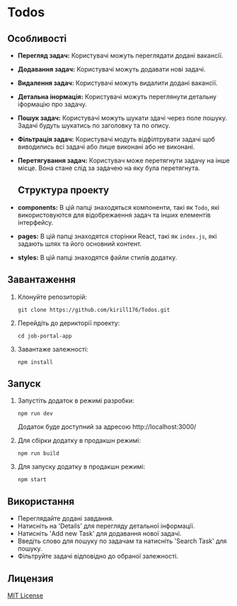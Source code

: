 # Todos

## Особливості

- **Перегляд задач:** Користувачі можуть переглядати додані вакансії.
- **Додавання задач:** Користувачі можуть додавати нові задачі.
- **Видалення задач:** Користувачі можуть видалити додані вакансії.
- **Детальна інормація:** Користувачі можуть переглянути детальну іформацію про задачу.
- **Пошук задач:** Користувачі можуть шукати здачі через поле пошуку. Задачі будуть шукатись по заголовку та по опису.
- **Фільтрація задач:** Користувачі модуть відфілтрувати задачі щоб виводились всі задачі або лише виконані або не виконані.
- **Перетягування задач:** Користувач може перетягнути задачу на інше місце. Вона стане слід за задачею на яку була перетягнута.




  ## Структура проекту

- **components:** В цій папці знаходяться компоненти, такі як `Todo`, які використовуются для відобрежаення задач та інших елементів інтерфейсу.
- **pages:** В цій папці знаходятся сторінки React, такі як `index.js`, які задають шлях та його основний контент.
- **styles:** В цій папці знаходятся файли стилів додатку.

## Завантаження

1. Клонуйте репозиторій:

    ```
    git clone https://github.com/kirill176/Todos.git
    ```

2. Перейдіть до дерикторії проекту:

    ```
    cd job-portal-app
    ```

3. Завантаже залежності:

    ```
    npm install
    ```

## Запуск

1. Запустіть додаток в режимі разробки:

    ```
    npm run dev
    ```

   Додаток буде доступний за адресою http://localhost:3000/

2. Для сбірки додатку в продакшн режимі:

    ```
    npm run build
    ```

3. Для запуску додатку в продакшн режимі:

    ```
    npm start
    ```

## Використання

- Переглядайте додані завдання.
- Натисніть на 'Details' для перегляду детальної інформації.
- Натисніть 'Add new Task' для додавання нової задачі.
- Введіть слово для пошуку по задачам та натисніть 'Search Task' для пошуку.
- Фільтруйте задачі відповідно до обраної залежності.

## Лицензия

[MIT License](https://opensource.org/licenses/MIT)
